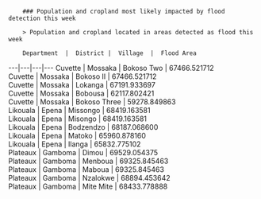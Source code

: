 
        ### Population and cropland most likely impacted by flood detection this week

        > Population and cropland located in areas detected as flood this week

        Department  |  District |  Village  |  Flood Area 
---|---|---|---
Cuvette  |  Mossaka  |  Bokoso Two  |  67466.521712  
Cuvette  |  Mossaka  |  Bokoso II  |  67466.521712  
Cuvette  |  Mossaka  |  Lokanga  |  67191.933697  
Cuvette  |  Mossaka  |  Bobousa  |  62117.802421  
Cuvette  |  Mossaka  |  Bokoso Three  |  59278.849863  
Likouala  |  Epena  |  Missongo  |  68419.163581  
Likouala  |  Epena  |  Misongo  |  68419.163581  
Likouala  |  Epena  |  Bodzendzo  |  68187.068600  
Likouala  |  Epena  |  Matoko  |  65960.878160  
Likouala  |  Epena  |  Ilanga  |  65832.775102  
Plateaux  |  Gamboma  |  Dimou  |  69529.054375  
Plateaux  |  Gamboma  |  Menboua  |  69325.845463  
Plateaux  |  Gamboma  |  Maboua  |  69325.845463  
Plateaux  |  Gamboma  |  Nzalokwe  |  68894.453642  
Plateaux  |  Gamboma  |  Mite Mite  |  68433.778888  
